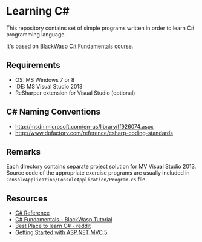 Learning C#
===========
This repository contains set of simple programs written in order to learn C# programming language.

It's based on [BlackWasp C# Fundamentals course](http://www.blackwasp.co.uk/CSharpFundamentals.aspx).

Requirements
------------
- OS: MS Windows 7 or 8
- IDE: MS Visual Studio 2013
- ReSharper extension for Visual Studio (optional)

C# Naming Conventions
---------------------
- http://msdn.microsoft.com/en-us/library/ff926074.aspx
- http://www.dofactory.com/reference/csharp-coding-standards

Remarks
-------
Each directory contains separate project solution for MV Visual Studio 2013. Source code of the appropriate exercise programs are usually included in `ConsoleApplication/ConsoleApplication/Program.cs` file.

Resources
---------
- [C# Reference](http://msdn.microsoft.com/en-us/library/618ayhy6.aspx)
- [C# Fundamentals - BlackWasp Tutorial](http://www.blackwasp.co.uk/CSharpFundamentals.aspx)
- [Best Place to learn C# - reddit](http://www.reddit.com/r/learnprogramming/comments/18it9q/best_place_to_learn_c/)
- [Getting Started with ASP.NET MVC 5](http://www.asp.net/mvc/overview/getting-started/introduction/getting-started)
